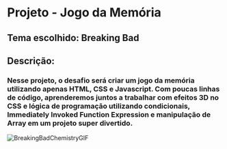 # Projeto - Jogo da Memória
## Tema escolhido: Breaking Bad 

## Descrição:

### Nesse projeto, o desafio será criar um jogo da memória utilizando apenas HTML, CSS e Javascript. Com poucas linhas de código, aprenderemos juntos a trabalhar com efeitos 3D no CSS e lógica de programação utilizando condicionais, Immediately Invoked Function Expression e manipulação de Array em um projeto super divertido.

![BreakingBadChemistryGIF](https://user-images.githubusercontent.com/95503135/169347560-d9ab38c2-6394-4cb0-bc10-3a63ca0c06ab.gif)
